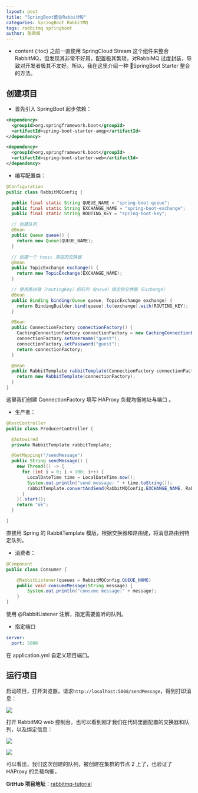 ```yaml
---
layout: post
title: "SpringBoot整合RabbitMQ"
categories: SpringBoot RabbitMQ
tags: rabbitmq springboot
author: 张乘辉
---
```


* content
{:toc}
之前一直使用 SpringCloud Stream 这个组件来整合 RabbitMQ，但发现其非常不好用，配置极其繁琐，对RabbiMQ 过度封装，导致对开发者极其不友好。所以，我在这里介绍一种 SpringBoot Starter 整合的方法。











## 创建项目

- 首先引入 SpringBoot 起步依赖：

```xml
<dependency>
  <groupId>org.springframework.boot</groupId>
  <artifactId>spring-boot-starter-amqp</artifactId>
</dependency>

<dependency>
  <groupId>org.springframework.boot</groupId>
  <artifactId>spring-boot-starter-web</artifactId>
</dependency>
```



- 编写配置类：

```java
@Configuration
public class RabbitMQConfig {

  public final static String QUEUE_NAME = "spring-boot-queue";
  public final static String EXCHANGE_NAME = "spring-boot-exchange";
  public final static String ROUTING_KEY = "spring-boot-key";

  // 创建队列
  @Bean
  public Queue queue() {
    return new Queue(QUEUE_NAME);
  }

  // 创建一个 topic 类型的交换器
  @Bean
  public TopicExchange exchange() {
    return new TopicExchange(EXCHANGE_NAME);
  }

  // 使用路由键（routingKey）把队列（Queue）绑定到交换器（Exchange）
  @Bean
  public Binding binding(Queue queue, TopicExchange exchange) {
    return BindingBuilder.bind(queue).to(exchange).with(ROUTING_KEY);
  }

  @Bean
  public ConnectionFactory connectionFactory() {
    CachingConnectionFactory connectionFactory = new CachingConnectionFactory("xx", 5670);
    connectionFactory.setUsername("guest");
    connectionFactory.setPassword("guest");
    return connectionFactory;
  }

  @Bean
  public RabbitTemplate rabbitTemplate(ConnectionFactory connectionFactory) {
    return new RabbitTemplate(connectionFactory);
  }
}
```

这里我们创建 ConnectionFactory 填写 HAProxy 负载均衡地址与端口 。



- 生产者：

```java
@RestController
public class ProducerController {

  @Autowired
  private RabbitTemplate rabbitTemplate;

  @GetMapping("/sendMessage")
  public String sendMessage() {
    new Thread(() -> {
      for (int i = 0; i < 100; i++) {
        LocalDateTime time = LocalDateTime.now();
        System.out.println("send message: " + time.toString());
        rabbitTemplate.convertAndSend(RabbitMQConfig.EXCHANGE_NAME, RabbitMQConfig.ROUTING_KEY, time.toString());
      }
    }).start();
    return "ok";
  }

}
```

直接用 Spring 的 RabbitTemplate 模版，根据交换器和路由键，将消息路由到特定队列。



- 消费者：

```java
@Component
public class Consumer {

    @RabbitListener(queues = RabbitMQConfig.QUEUE_NAME)
    public void consumeMessage(String message) {
        System.out.println("consume message:" + message);
    }
}
```

使用 @RabbitListener 注解，指定需要监听的队列。



- 指定端口

```yaml
server:
  port: 5008
```

在 application.yml 自定义项目端口。



## 运行项目

启动项目，打开浏览器，请求`http://localhost:5008/sendMessage`，得到打印消息：

![](https://raw.githubusercontent.com/objcoding/md-picture/master/img/rabbit_mq_13.png)



打开 RabbitMQ web 控制台，也可以看到刚才我们在代码里面配置的交换器和队列，以及绑定信息：



![](https://raw.githubusercontent.com/objcoding/md-picture/master/img/rabbit_mq_14.png)



![](https://raw.githubusercontent.com/objcoding/md-picture/master/img/rabbit_mq_15.png)



可以看出，我们这次创建的队列，被创建在集群的节点 2 上了，也验证了 HAProxy 的负载均衡。



**GitHub 项目地址**：[rabbitmq-tutorial](https://github.com/objcoding/rabbitmq-tutorial)
